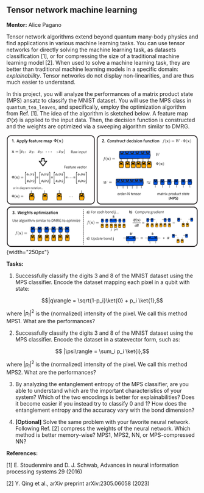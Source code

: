 ## Tensor network machine learning

**Mentor:** Alice Pagano

Tensor network algorithms extend beyond quantum many-body physics and find applications in various machine learning tasks. You can use tensor networks for directly solving the machine learning task, as datasets classification [1], or for compressing the size of a traditional machine learning model [2]. When used to solve a machine learning task, they are better than traditional machine learning models in a specific domain: *explainability*. Tensor networks do not display non-linearities, and are thus much easier to understand.

In this project, you will analyze the performances of a matrix product state (MPS)
ansatz to classify the MNIST dataset. You will use the MPS class in `quantum_tea_leaves`, and specifically, employ the optimization algorithm from Ref. [1]. The idea of the algorithm is sketched below. A feature map $`\Phi(x)`$ is applied to the input data. Then, the decision function is constructed and the weights are optimized via a sweeping algorithm similar to DMRG.

![mps_lego](mps_lego.png){width="250px"}

**Tasks:**

1. Successfully classify the digits $`3`$ and $`8`$ of the MNIST dataset using the MPS
classifier. Encode the dataset mapping each pixel in
a qubit with state:
```math
|q\rangle = \sqrt{1-p_i}\ket{0} + p_i \ket{1},
```
where $`|p_i|^2`$ is the (normalized) intensity of the pixel. We call this method MPS1.
What are the performances?

2. Successfully classify the digits $`3`$ and $`8`$ of the MNIST dataset using the MPS classifier. Encode the dataset in a statevector form, such as:
```math
    |\psi\rangle = \sum_i p_i \ket{i},
```
where $`|p_i|^2`$ is the (normalized) intensity of the pixel. We call this method MPS2. What are the performances?

3. By analyzing the entanglement entropy of the MPS classifier, are you able to understand which are the important characteristics of your system? Which of the two encodings is better for explainabilities? Does it become easier if you instead try to classify $`0`$ and $`1`$? How does the entanglement entropy and the accuracy vary with the bond dimension?

4. **[Optional]** Solve the same problem with your favorite neural network. Following Ref. [2] compress the weights of the neural network. Which method is better memory-wise? MPS1, MPS2, NN, or MPS-compressed NN?

**References:**

[1] E. Stoudenmire and D. J. Schwab, Advances in neural information processing systems 29 (2016)

[2] Y. Qing et al., arXiv preprint arXiv:2305.06058 (2023)